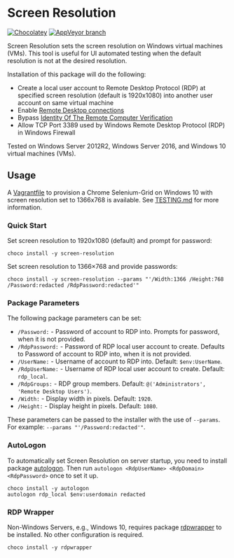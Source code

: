 ﻿# Screen Resolution

[![Chocolatey](https://img.shields.io/chocolatey/dt/screen-resolution.svg)](https://chocolatey.org/packages/screen-resolution)
[![AppVeyor branch](https://img.shields.io/appveyor/ci/dhoer/choco-screen-resolution/master.svg)](https://ci.appveyor.com/project/dhoer/choco-screen-resolution)

Screen Resolution sets the screen resolution on Windows virtual machines (VMs). This tool is useful for UI automated testing when the default resolution is not at the desired resolution.

Installation of this package will do the following:

- Create a local user account to Remote Desktop Protocol (RDP) at specified screen resolution (default is 1920x1080) into another user account on same virtual machine
- Enable [Remote Desktop connections](https://technet.microsoft.com/en-us/library/cc722151%28v=ws.10%29.aspx)
- Bypass [Identity Of The Remote Computer Verification](http://www.mytecbits.com/microsoft/windows/rdp-identity-of-the-remote-computer)
- Allow TCP Port 3389 used by Windows Remote Desktop Protocol (RDP) in Windows Firewall

Tested on Windows Server 2012R2, Windows Server 2016, and Windows 10 virtual machines (VMs).

## Usage

A [Vagrantfile](https://github.com/dhoer/choco-screen-resolution/blob/master/Vagrantfile) to provision a Chrome Selenium-Grid on Windows 10 with screen resolution set to 1366x768 is available. See [TESTING.md](https://github.com/dhoer/choco-screen-resolution/blob/master/TESTING.md) for more information.

### Quick Start

Set screen resolution to 1920x1080 (default) and prompt for password:

```
choco install -y screen-resolution
```

Set screen resolution to 1366×768 and provide passwords:

```
choco install -y screen-resolution --params "'/Width:1366 /Height:768 /Password:redacted /RdpPassword:redacted'"
```

### Package Parameters

The following package parameters can be set:

- `/Password:` - Password of account to RDP into. Prompts for password,
    when it is not provided.
- `/RdpPassword:` - Password of RDP local user account to create.
    Defaults to Password of account to RDP into, when it is not
    provided.
- `/UserName:` - Username of account to RDP into.
    Default: `$env:UserName`.
- `/RdpUserName:` - Username of RDP local user account to create.
    Default: `rdp_local`.
- `/RdpGroups:` - RDP group members.
    Default: `@('Administrators', 'Remote Desktop Users')`.
- `/Width:` - Display width in pixels. Default: `1920`.
- `/Height:` - Display height in pixels. Default: `1080`.

These parameters can be passed to the installer with the use of
`--params`. For example: `--params "'/Password:redacted'"`.

### AutoLogon

To automatically set Screen Resolution on server startup, you need
to install package
[autologon](https://chocolatey.org/packages/autologon).  Then run
`autologon <RdpUserName> <RdpDomain> <RdpPassword>` once to set it up.

```
choco install -y autologon
autologon rdp_local $env:userdomain redacted
```

### RDP Wrapper

Non-Windows Servers, e.g., Windows 10, requires package
[rdpwrapper](https://chocolatey.org/packages/rdpwrapper) to be
installed. No other configuration is required.

```
choco install -y rdpwrapper
```
